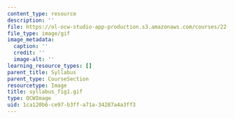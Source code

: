 ```yaml
---
content_type: resource
description: ''
file: https://ol-ocw-studio-app-production.s3.amazonaws.com/courses/22-033-nuclear-systems-design-project-fall-2011/1ca120b6ce97b3ffa71a34287a4a3ff3_syllabus_fig1.gif
file_type: image/gif
image_metadata:
  caption: ''
  credit: ''
  image-alt: ''
learning_resource_types: []
parent_title: Syllabus
parent_type: CourseSection
resourcetype: Image
title: syllabus_fig1.gif
type: OCWImage
uid: 1ca120b6-ce97-b3ff-a71a-34287a4a3ff3
---
```

